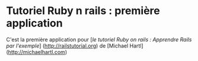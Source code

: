 # Tutoriel Ruby n rails : première application

C'est la première application pour [*le tutoriel Ruby on rails : Apprendre Rails par l'exemple*] (http://railstutorial.org) de [Michael Hartl] (http://michaelhartl.com)
